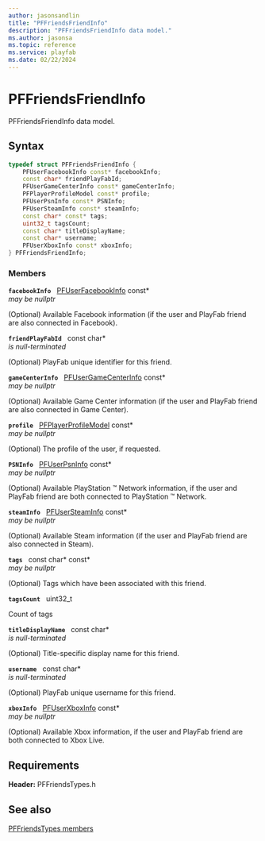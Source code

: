 ```yaml
---
author: jasonsandlin
title: "PFFriendsFriendInfo"
description: "PFFriendsFriendInfo data model."
ms.author: jasonsa
ms.topic: reference
ms.service: playfab
ms.date: 02/22/2024
---
```


# PFFriendsFriendInfo  

PFFriendsFriendInfo data model.  

## Syntax  
  
```cpp
typedef struct PFFriendsFriendInfo {  
    PFUserFacebookInfo const* facebookInfo;  
    const char* friendPlayFabId;  
    PFUserGameCenterInfo const* gameCenterInfo;  
    PFPlayerProfileModel const* profile;  
    PFUserPsnInfo const* PSNInfo;  
    PFUserSteamInfo const* steamInfo;  
    const char* const* tags;  
    uint32_t tagsCount;  
    const char* titleDisplayName;  
    const char* username;  
    PFUserXboxInfo const* xboxInfo;  
} PFFriendsFriendInfo;  
```
  
### Members  
  
**`facebookInfo`** &nbsp; [PFUserFacebookInfo](../../pftypes/structs/pfuserfacebookinfo.md) const*  
*may be nullptr*  
  
(Optional) Available Facebook information (if the user and PlayFab friend are also connected in Facebook).
  
**`friendPlayFabId`** &nbsp; const char*  
*is null-terminated*  
  
(Optional) PlayFab unique identifier for this friend.
  
**`gameCenterInfo`** &nbsp; [PFUserGameCenterInfo](../../pftypes/structs/pfusergamecenterinfo.md) const*  
*may be nullptr*  
  
(Optional) Available Game Center information (if the user and PlayFab friend are also connected in Game Center).
  
**`profile`** &nbsp; [PFPlayerProfileModel](../../pftypes/structs/pfplayerprofilemodel.md) const*  
*may be nullptr*  
  
(Optional) The profile of the user, if requested.
  
**`PSNInfo`** &nbsp; [PFUserPsnInfo](../../pftypes/structs/pfuserpsninfo.md) const*  
*may be nullptr*  
  
(Optional) Available PlayStation :tm: Network information, if the user and PlayFab friend are both connected to PlayStation :tm: Network.
  
**`steamInfo`** &nbsp; [PFUserSteamInfo](../../pftypes/structs/pfusersteaminfo.md) const*  
*may be nullptr*  
  
(Optional) Available Steam information (if the user and PlayFab friend are also connected in Steam).
  
**`tags`** &nbsp; const char* const*  
*may be nullptr*  
  
(Optional) Tags which have been associated with this friend.
  
**`tagsCount`** &nbsp; uint32_t  
  
Count of tags
  
**`titleDisplayName`** &nbsp; const char*  
*is null-terminated*  
  
(Optional) Title-specific display name for this friend.
  
**`username`** &nbsp; const char*  
*is null-terminated*  
  
(Optional) PlayFab unique username for this friend.
  
**`xboxInfo`** &nbsp; [PFUserXboxInfo](../../pftypes/structs/pfuserxboxinfo.md) const*  
*may be nullptr*  
  
(Optional) Available Xbox information, if the user and PlayFab friend are both connected to Xbox Live.
  
  
## Requirements  
  
**Header:** PFFriendsTypes.h
  
## See also  
[PFFriendsTypes members](../pffriendstypes_members.md)  

  
  
